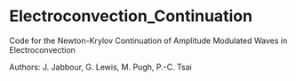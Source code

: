# Electroconvection_Continuation
Code for the Newton-Krylov Continuation of Amplitude Modulated Waves in Electroconvection

Authors:  J. Jabbour, G. Lewis, M. Pugh, P.-C. Tsai 

